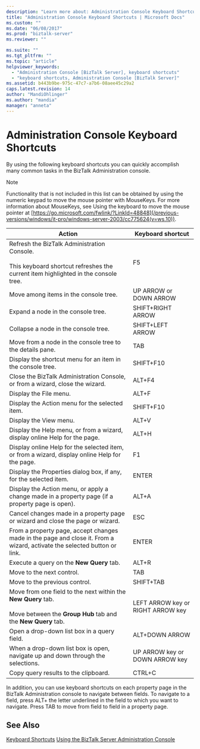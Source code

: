 ```yaml
---
description: "Learn more about: Administration Console Keyboard Shortcuts"
title: "Administration Console Keyboard Shortcuts | Microsoft Docs"
ms.custom: ""
ms.date: "06/08/2017"
ms.prod: "biztalk-server"
ms.reviewer: ""

ms.suite: ""
ms.tgt_pltfrm: ""
ms.topic: "article"
helpviewer_keywords:
  - "Administration Console [BizTalk Server], keyboard shortcuts"
  - "keyboard shortcuts, Administration Console [BizTalk Server]"
ms.assetid: b443b9be-975c-47c7-a7b6-08aee45c29a2
caps.latest.revision: 14
author: "MandiOhlinger"
ms.author: "mandia"
manager: "anneta"
---
```

# Administration Console Keyboard Shortcuts
By using the following keyboard shortcuts you can quickly accomplish many common tasks in the BizTalk Administration console.

> [!NOTE]
>  Functionality that is not included in this list can be obtained by using the numeric keypad to move the mouse pointer with MouseKeys. For more information about MouseKeys, see Using the keyboard to move the mouse pointer at [https://go.microsoft.com/fwlink/?LinkId=48848](/previous-versions/windows/it-pro/windows-server-2003/cc775624(v=ws.10)).

|Action|Keyboard shortcut|
|------------|-----------------------|
|Refresh the BizTalk Administration Console.<br /><br /> This keyboard shortcut refreshes the current item highlighted in the console tree.|F5|
|Move among items in the console tree.|UP ARROW or DOWN ARROW|
|Expand a node in the console tree.|SHIFT+RIGHT ARROW|
|Collapse a node in the console tree.|SHIFT+LEFT ARROW|
|Move from a node in the console tree to the details pane.|TAB|
|Display the shortcut menu for an item in the console tree.|SHIFT+F10|
|Close the BizTalk Administration Console, or from a wizard, close the wizard.|ALT+F4|
|Display the File menu.|ALT+F|
|Display the Action menu for the selected item.|SHIFT+F10|
|Display the View menu.|ALT+V|
|Display the Help menu, or from a wizard, display online Help for the page.|ALT+H|
|Display online Help for the selected item, or from a wizard, display online Help for the page.|F1|
|Display the Properties dialog box, if any, for the selected item.|ENTER|
|Display the Action menu, or apply a change made in a property page (if a property page is open).|ALT+A|
|Cancel changes made in a property page or wizard and close the page or wizard.|ESC|
|From a property page, accept changes made in the page and close it. From a wizard, activate the selected button or link.|ENTER|
|Execute a query on the **New Query** tab.|ALT+R|
|Move to the next control.|TAB|
|Move to the previous control.|SHIFT+TAB|
|Move from one field to the next within the **New Query** tab.<br /><br /> Move between the **Group Hub** tab and the **New Query** tab.|LEFT ARROW key or RIGHT ARROW key|
|Open a drop-down list box in a query field.|ALT+DOWN ARROW|
|When a drop-down list box is open, navigate up and down through the selections.|UP ARROW key or DOWN ARROW key|
|Copy query results to the clipboard.|CTRL+C|

 In addition, you can use keyboard shortcuts on each property page in the BizTalk Administration console to navigate between fields. To navigate to a field, press ALT+ the letter underlined in the field to which you want to navigate. Press TAB to move from field to field in a property page.

## See Also
 [Keyboard Shortcuts](../core/keyboard-shortcuts.md)
 [Using the BizTalk Server Administration Console](../core/using-the-biztalk-server-administration-console.md)